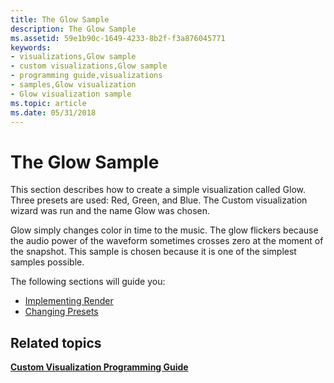 ```yaml
---
title: The Glow Sample
description: The Glow Sample
ms.assetid: 59e1b90c-1649-4233-8b2f-f3a876045771
keywords:
- visualizations,Glow sample
- custom visualizations,Glow sample
- programming guide,visualizations
- samples,Glow visualization
- Glow visualization sample
ms.topic: article
ms.date: 05/31/2018
---
```


# The Glow Sample

This section describes how to create a simple visualization called Glow. Three presets are used: Red, Green, and Blue. The Custom visualization wizard was run and the name Glow was chosen.

Glow simply changes color in time to the music. The glow flickers because the audio power of the waveform sometimes crosses zero at the moment of the snapshot. This sample is chosen because it is one of the simplest samples possible.

The following sections will guide you:

-   [Implementing Render](implementing-render-sample.md)
-   [Changing Presets](changing-presets.md)

## Related topics

<dl> <dt>

[**Custom Visualization Programming Guide**](custom-visualization-programming-guide.md)
</dt> </dl>

 

 




